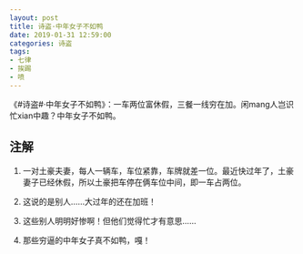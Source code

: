 ```yaml
---
layout: post
title: 诗盗·中年女子不如鸭
date: 2019-01-31 12:59:00
categories: 诗盗
tags:
- 七律
- 挨踢
- 喷
---
```

《#诗盗#·中年女子不如鸭》：一车两位富休假，三餐一线穷在加。闲mang人岂识忙xian中趣？中年女子不如鸭。

## 注解

1. 一对土豪夫妻，每人一辆车，车位紧靠，车牌就差一位。最近快过年了，土豪妻子已经休假，所以土豪把车停在俩车位中间，即一车占两位。

2. 这说的是别人……大过年的还在加班！

3. 这些别人明明好惨啊！但他们觉得忙才有意思……

4. 那些穷逼的中年女子真不如鸭，嘎！
